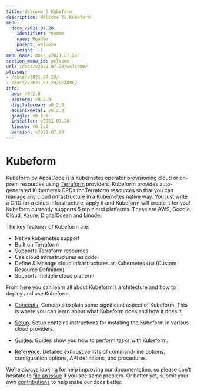 ```yaml
---
title: Welcome | Kubeform
description: Welcome to Kubeform
menu:
  docs_v2021.07.28:
    identifier: readme
    name: Readme
    parent: welcome
    weight: -1
menu_name: docs_v2021.07.28
section_menu_id: welcome
url: /docs/v2021.07.28/welcome/
aliases:
- /docs/v2021.07.28/
- /docs/v2021.07.28/README/
info:
  aws: v0.2.0
  azurerm: v0.2.0
  digitalocean: v0.2.0
  equinixmetal: v0.2.0
  google: v0.2.0
  installer: v2021.07.28
  linode: v0.2.0
  version: v2021.07.28
---
```


# Kubeform

Kubeform by AppsCode is a Kubernetes operator provisioning cloud or on-prem resources using [Terraform](https://terraform.io) providers. Kubeform provides auto-generated Kubernetes CRDs for Terraform resources so that you can manage any cloud infrastructure in a Kubernetes native way. You just write a CRD for a cloud infrastructure, apply it and Kubeform will create it for you! Kubeform currently supports 5 top cloud platforms. These are AWS, Google Cloud, Azure, DigitalOcean and Linode.

The key features of Kubeform are:

- Native kubernetes support
- Built on Terraform
- Supports Terraform resources
- Use cloud infrastructures as code
- Define & Manage cloud infrastructures as Kubernetes `CRD` (Custom Resource Definition)
- Supports multiple cloud platform

From here you can learn all about Kubeform's architecture and how to deploy and use Kubeform.

- [Concepts](/docs/v2021.07.28/concepts/). Concepts explain some significant aspect of Kubeform. This is where you can learn about what Kubeform does and how it does it.

- [Setup](/docs/v2021.07.28/setup/). Setup contains instructions for installing
  the Kubeform in various cloud providers.

- [Guides](/docs/v2021.07.28/guides). Guides show you how to perform tasks with Kubeform.

- [Reference](/docs/v2021.07.28/reference/). Detailed exhaustive lists of
command-line options, configuration options, API definitions, and procedures.

We're always looking for help improving our documentation, so please don't hesitate to [file an issue](https://github.com/kubeform/kubeform/issues/new) if you see some problem. Or better yet, submit your own [contributions](/docs/v2021.07.28/CONTRIBUTING) to help make our docs better.
